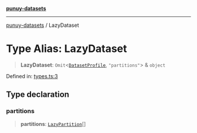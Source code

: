 [**punuy-datasets**](../README.md)

***

[punuy-datasets](../README.md) / LazyDataset

# Type Alias: LazyDataset

> **LazyDataset**: `Omit`\<[`DatasetProfile`](../interfaces/DatasetProfile.md), `"partitions"`\> & `object`

Defined in: [types.ts:3](https://github.com/andrefs/punuy-datasets/blob/1f6197e9da1ccb038db7c6eb67423f0118baf8f8/src/lib/types.ts#L3)

## Type declaration

### partitions

> **partitions**: [`LazyPartition`](LazyPartition.md)[]
